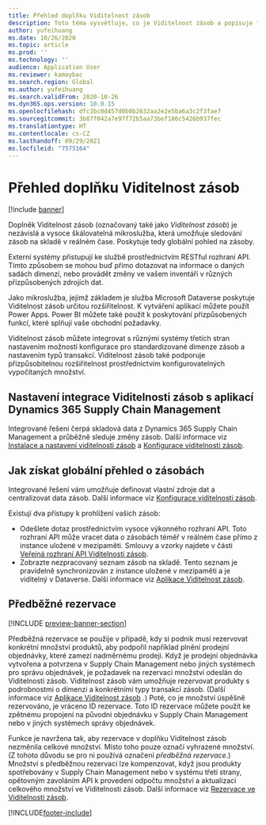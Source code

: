 ```yaml
---
title: Přehled doplňku Viditelnost zásob
description: Toto téma vysvětluje, co je Viditelnost zásob a popisuje funkce doplňku.
author: yufeihuang
ms.date: 10/26/2020
ms.topic: article
ms.prod: ''
ms.technology: ''
audience: Application User
ms.reviewer: kamaybac
ms.search.region: Global
ms.author: yufeihuang
ms.search.validFrom: 2020-10-26
ms.dyn365.ops.version: 10.0.15
ms.openlocfilehash: dfc1bc0d457d0b0b2632aa2e2e5ba6a3c2f3fae7
ms.sourcegitcommit: 3b87f042a7e97f72b5aa73bef186c5426b937fec
ms.translationtype: HT
ms.contentlocale: cs-CZ
ms.lasthandoff: 09/29/2021
ms.locfileid: "7575164"
---
```

# <a name="inventory-visibility-add-in-overview"></a>Přehled doplňku Viditelnost zásob

[!include [banner](../includes/banner.md)]

Doplněk Viditelnost zásob (označovaný také jako *Viditelnost zásob*) je nezávislá a vysoce škálovatelná mikroslužba, která umožňuje sledování zásob na skladě v reálném čase. Poskytuje tedy globální pohled na zásoby.

Externí systémy přistupují ke službě prostřednictvím RESTful rozhraní API. Tímto způsobem se mohou buď přímo dotazovat na informace o daných sadách dimenzí, nebo provádět změny ve vašem inventáři v různých přizpůsobených zdrojích dat.

Jako mikroslužba, jejímž základem je služba Microsoft Dataverse poskytuje Viditelnost zásob určitou rozšiřitelnost. K vytváření aplikací můžete použít Power Apps. Power BI můžete také použít k poskytování přizpůsobených funkcí, které splňují vaše obchodní požadavky.

Viditelnost zásob můžete integrovat s různými systémy třetích stran nastavením možností konfigurace pro standardizované dimenze zásob a nastavením typů transakcí. Viditelnost zásob také podporuje přizpůsobitelnou rozšiřitelnost prostřednictvím konfigurovatelných vypočítaných množství.

## <a name="inventory-visibility-integration-with-dynamics-365-supply-chain-management"></a>Nastavení integrace Viditelnosti zásob s aplikací Dynamics 365 Supply Chain Management

Integrované řešení čerpá skladová data z Dynamics 365 Supply Chain Management a průběžně sleduje změny zásob. Další informace viz [Instalace a nastavení viditelnosti zásob](inventory-visibility-setup.md) a [Konfigurace viditelnosti zásob](inventory-visibility-configuration.md).

## <a name="get-a-global-view-of-inventory"></a>Jak získat globální přehled o zásobách

Integrované řešení vám umožňuje definovat vlastní zdroje dat a centralizovat data zásob. Další informace viz [Konfigurace viditelnosti zásob](inventory-visibility-configuration.md).

Existují dva přístupy k prohlížení vašich zásob:

- Odešlete dotaz prostřednictvím vysoce výkonného rozhraní API. Toto rozhraní API může vracet data o zásobách téměř v reálném čase přímo z instance uložené v mezipaměti. Smlouvy a vzorky najdete v části [Veřejná rozhraní API Viditelnosti zásob](inventory-visibility-api.md).
- Zobrazte nezpracovaný seznam zásob na skladě. Tento seznam je pravidelně synchronizován z instance uložené v mezipaměti a je viditelný v Dataverse. Další informace viz [Aplikace Viditelnost zásob](inventory-visibility-power-platform.md).

## <a name="soft-reservations"></a>Předběžné rezervace

[!INCLUDE [preview-banner-section](../../includes/preview-banner-section.md)]

Předběžná rezervace se použije v případě, kdy si podnik musí rezervovat konkrétní množství produktů, aby podpořil například plnění prodejní objednávky, které zamezí nadměrnému prodeji. Když je prodejní objednávka vytvořena a potvrzena v Supply Chain Management nebo jiných systémech pro správu objednávek, je požadavek na rezervaci množství odeslán do Viditelnosti zásob. Viditelnost zásob vám umožňuje rezervovat produkty s podrobnostmi o dimenzi a konkrétními typy transakcí zásob. (Další informace viz [Aplikace Viditelnost zásob](inventory-visibility-power-platform.md) .) Poté, co je množství úspěšně rezervováno, je vráceno ID rezervace. Toto ID rezervace můžete použít ke zpětnému propojení na původní objednávku v Supply Chain Management nebo v jiných systémech správy objednávek.

Funkce je navržena tak, aby rezervace v doplňku Viditelnost zásob nezměnila celkové množství. Místo toho pouze označí vyhrazené množství. (Z tohoto důvodu se pro ni používá označení *předběžná rezervace*.) Množství s předběžnou rezervací lze kompenzovat, když jsou produkty spotřebovány v Supply Chain Management nebo v systému třetí strany, opětovným zavoláním API k provedení odpočtu množství a aktualizaci celkového množství ve Viditelnosti zásob. Další informace viz [Rezervace ve Viditelnosti zásob](inventory-visibility-reservations.md).

[!INCLUDE[footer-include](../../includes/footer-banner.md)]
